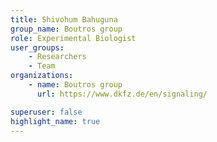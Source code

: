 ```yaml
---
title: Shivohum Bahuguna
group_name: Boutros group
role: Experimental Biologist
user_groups:
    - Researchers
    - Team
organizations:
    - name: Boutros group
      url: https://www.dkfz.de/en/signaling/

superuser: false
highlight_name: true
---
```


